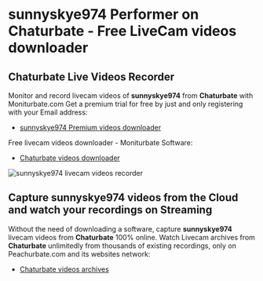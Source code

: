# sunnyskye974 Performer on Chaturbate - Free LiveCam videos downloader

## Chaturbate Live Videos Recorder

Monitor and record livecam videos of **sunnyskye974** from **Chaturbate** with Moniturbate.com
Get a premium trial for free by just and only registering with your Email address:
* [sunnyskye974 Premium videos downloader](https://moniturbate.com/request-demo-licence-key.html)

Free livecam videos downloader - Moniturbate Software:
* [Chaturbate videos downloader](https://moniturbate.com/moniturbate-download-software.html)

![sunnyskye974 livecam videos recorder](https://peachurnet.com/templates/moniturbate-software.png)


## Capture sunnyskye974 videos from the Cloud and watch your recordings on Streaming

Without the need of downloading a software, capture **sunnyskye974** livecam videos from **Chaturbate** 100% online.
Watch Livecam archives from **Chaturbate** unlimitedly from thousands of existing recordings, only on Peachurbate.com and its websites network:
* [Chaturbate videos archives](https://peachurnet.com/)